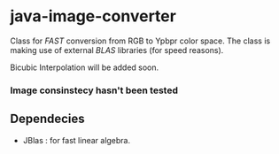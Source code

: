 # java-image-converter

Class for *FAST* conversion from RGB to Ypbpr color space.
The class is making use of external *BLAS* libraries (for speed reasons). 

Bicubic Interpolation will be added soon.

### Image consinstecy hasn't been tested 

## Dependecies 

- JBlas : for fast linear algebra.

